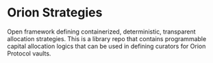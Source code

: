 # Orion Strategies

Open framework defining containerized, deterministic, transparent allocation strategies. This is a library repo that contains programmable capital allocation logics that can be used in defining curators for Orion Protocol vaults.